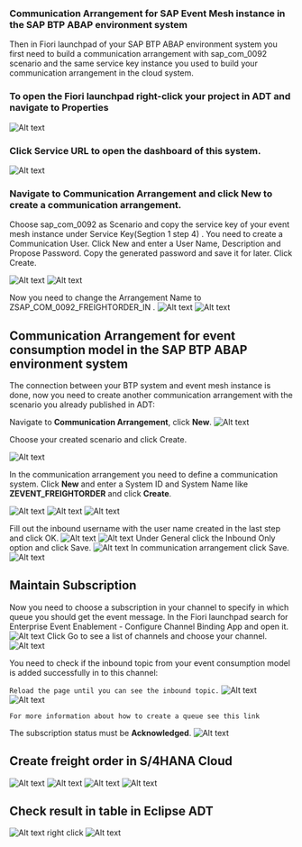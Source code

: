 
### Communication Arrangement for SAP Event Mesh instance in the SAP BTP ABAP environment system

Then in Fiori launchpad of your SAP BTP ABAP environment system you first need to build a communication arrangement with sap_com_0092 scenario and the same service key instance you used to build your communication arrangement in the cloud system.

### To open the Fiori launchpad right-click your project in ADT and navigate to Properties

![Alt text](img/image.png)
### Click Service URL to open the dashboard of this system.
![Alt text](img/image-1.png)

### Navigate to Communication Arrangement and click New to create a communication arrangement.

Choose sap_com_0092 as Scenario and copy the service key of your event mesh instance under Service Key(Segtion 1 step 4) . You need to create a Communication User. Click New and enter a User Name, Description and Propose Password. Copy the generated password and save it for later. Click Create.


![Alt text](img/image-2.png)
![Alt text](img/image-3.png)

Now you need to change the Arrangement Name to ZSAP_COM_0092_FREIGHTORDER_IN .
![Alt text](img/image-4.png)
![Alt text](img/image-5.png)

## Communication Arrangement for event consumption model in the SAP BTP ABAP environment system
The connection between your BTP system and event mesh instance is done, now you need to create another communication arrangement with the scenario you already published in ADT:

Navigate to **Communication Arrangement**, click **New**.
![Alt text](img/image-6.png)

Choose your created scenario and click Create.

![Alt text](img/image-7.png)

In the communication arrangement you need to define a communication system. Click **New** and enter a System ID and System Name like **ZEVENT_FREIGHTORDER** and click **Create**.

![Alt text](img/image-8.png)
![Alt text](img/image-9.png)
![Alt text](img/image-10.png)

Fill out the inbound username with the user name created in the last step and click OK.
![Alt text](img/image-11.png)
![Alt text](img/image-12.png)
Under General click the Inbound Only option and click Save.
![Alt text](img/image-13.png)
In communication arrangement click Save.
![Alt text](img/image-14.png)
## Maintain Subscription
Now you need to choose a subscription in your channel to specify in which queue you should get the event message.
In the Fiori launchpad search for Enterprise Event Enablement - Configure Channel Binding App and open it.
![Alt text](img/image-15.png)
Click Go to see a list of channels and choose your channel.
![Alt text](img/image-16.png)

You need to check if the inbound topic from your event consumption model is added successfully in to this channel:

```Reload the page until you can see the inbound topic.```
![Alt text](img/image-17.png)
![Alt text](img/image-18.png)

```For more information about how to create a queue see this link```

The subscription status must be **Acknowledged**.
![Alt text](img/image-19.png)

## Create freight order in S/4HANA Cloud
![Alt text](img/image-20.png)
![Alt text](img/image-21.png)
![Alt text](img/image-22.png)
![Alt text](img/image-24.png)
## Check result in table in Eclipse ADT
![Alt text](img/image-25.png)
right click
![Alt text](img/image-27.png)














